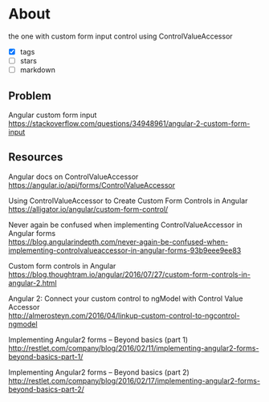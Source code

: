 # About
the one with custom form input control using ControlValueAccessor 
- [x] tags
- [ ] stars
- [ ] markdown

## Problem
Angular custom form input  
https://stackoverflow.com/questions/34948961/angular-2-custom-form-input


## Resources

Angular docs on ControlValueAccessor  
https://angular.io/api/forms/ControlValueAccessor

Using ControlValueAccessor to Create Custom Form Controls in Angular  
https://alligator.io/angular/custom-form-control/

Never again be confused when implementing ControlValueAccessor in Angular forms  
https://blog.angularindepth.com/never-again-be-confused-when-implementing-controlvalueaccessor-in-angular-forms-93b9eee9ee83

Custom form controls in Angular  
https://blog.thoughtram.io/angular/2016/07/27/custom-form-controls-in-angular-2.html

Angular 2: Connect your custom control to ngModel with Control Value Accessor  
http://almerosteyn.com/2016/04/linkup-custom-control-to-ngcontrol-ngmodel

Implementing Angular2 forms – Beyond basics (part 1)  
http://restlet.com/company/blog/2016/02/11/implementing-angular2-forms-beyond-basics-part-1/

Implementing Angular2 forms – Beyond basics (part 2)  
http://restlet.com/company/blog/2016/02/17/implementing-angular2-forms-beyond-basics-part-2/
